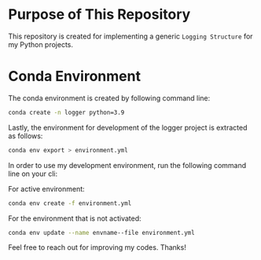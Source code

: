 # Purpose of This Repository

This repository is created for implementing a generic `Logging Structure` for my Python projects.

# Conda Environment

The conda environment is created by following command line: 

```bash
conda create -n logger python=3.9
```

Lastly, the environment for development of the logger project is extracted as follows:

```bash
conda env export > environment.yml
```

In order to use my development environment, run the following command line on your cli:

For active environment:
```bash
conda env create -f environment.yml
```

For the environment that is not activated:
```bash
conda env update --name envname--file environment.yml
```



Feel free to reach out for improving my codes. Thanks!